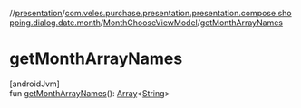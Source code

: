 //[presentation](../../../index.md)/[com.veles.purchase.presentation.presentation.compose.shopping.dialog.date.month](../index.md)/[MonthChooseViewModel](index.md)/[getMonthArrayNames](get-month-array-names.md)

# getMonthArrayNames

[androidJvm]\
fun [getMonthArrayNames](get-month-array-names.md)(): [Array](https://kotlinlang.org/api/latest/jvm/stdlib/kotlin/-array/index.html)&lt;[String](https://kotlinlang.org/api/latest/jvm/stdlib/kotlin/-string/index.html)&gt;
